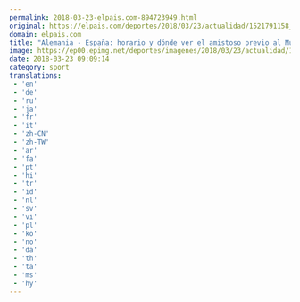 ```yaml
---
permalink: 2018-03-23-elpais.com-894723949.html
original: https://elpais.com/deportes/2018/03/23/actualidad/1521791158_094451.html#?ref=rss&format=simple&link=link
domain: elpais.com
title: "Alemania - España: horario y dónde ver el amistoso previo al Mundial 2018"
image: https://ep00.epimg.net/deportes/imagenes/2018/03/23/actualidad/1521791158_094451_1521791307_rrss_normal.jpg
date: 2018-03-23 09:09:14
category: sport
translations: 
 - 'en'
 - 'de'
 - 'ru'
 - 'ja'
 - 'fr'
 - 'it'
 - 'zh-CN'
 - 'zh-TW'
 - 'ar'
 - 'fa'
 - 'pt'
 - 'hi'
 - 'tr'
 - 'id'
 - 'nl'
 - 'sv'
 - 'vi'
 - 'pl'
 - 'ko'
 - 'no'
 - 'da'
 - 'th'
 - 'ta'
 - 'ms'
 - 'hy'
---
```


